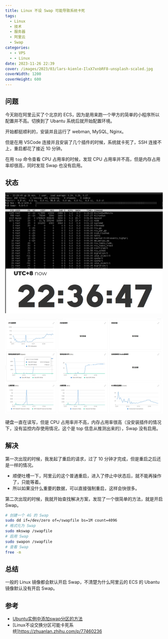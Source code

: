 ```yaml
---
title: Linux 不设 Swap 可能导致系统卡死
tags:
  - Linux
  - 技术
  - 服务器
  - 阿里云
  - Swap
categories:
  - - VPS
  - - Linux
date: 2023-11-26 22:39
cover: /images/2023/03/lars-kienle-IlxX7xnbRF8-unsplash-scaled.jpg
coverWidth: 1200
coverHeight: 600
---
```


## 问题

今天刚在阿里云买了个北京的 ECS，因为是用来跑一个甲方的简单的小程序所以配置并不高。切换到了 Ubantu 系统后就开始配置环境。

开始都挺顺利的，安装并且运行了 webman, MySQL, Nginx。

但是在用 VSCode 连接并且安装了几个插件的时候，系统就卡死了，SSH 连接不上，重启都花了接近 10 分钟。

在用 `top` 命令查看 CPU 占用率的时候，发现 CPU 占用率并不高，但是内存占用率却很高，同时发现 Swap 也没有启用。

## 状态
![top 卡死](images/2023/11/Snipaste_2023-11-26_22-37-12.jpg)

![监控硬盘高占用](images/2023/11/Snipaste_2023-11-26_23-04-25.jpg)

硬盘一直在读写，但是 CPU 占用率并不高，内存占用率很高（没安装插件的情况下，没有监控内存使用情况，这个是 top 信息从推测出来的），Swap 没有启用。

## 解决

第一次出现的时候，我发起了重启的请求，过了 10 分钟才完成，但是重启之后还是一样的情况。
- 顺便吐槽一下，阿里云的这个普通重启，进入了停止中状态后，就不能再操作了，只能等着。
- 所以如果没什么重要的数据，可以直接强制重启，这样会快很多。

第二次出现的时候，我就开始查找解决方案，发现了一个很简单的方法，就是开启 Swap。


```bash
# 创建一个 4G 的 Swap
sudo dd if=/dev/zero of=/swapfile bs=1M count=4096
# 格式化为 Swap
sudo mkswap /swapfile
# 启用 Swap
sudo swapon /swapfile
# 查看 Swap
free -m
```

## 总结

一般的 Linux 镜像都会默认开启 Swap，不清楚为什么阿里云的 ECS 的 Ubantu 镜像默认没有开启 Swap。

## 参考

- [Ubuntu实例中添加swap分区的方法](https://help.aliyun.com/zh/ecs/ubuntu-instance-to-add-the-swap-partition-method)
- [Linux不设交换分区可能卡死系统]https://zhuanlan.zhihu.com/p/77460236